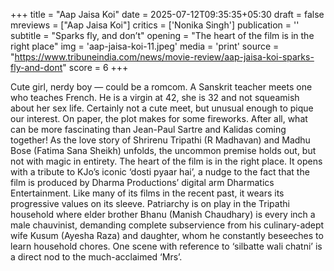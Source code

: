+++
title = "Aap Jaisa Koi"
date = 2025-07-12T09:35:35+05:30
draft = false
mreviews = ["Aap Jaisa Koi"]
critics = ['Nonika Singh']
publication = ''
subtitle = "Sparks fly, and don’t"
opening = "The heart of the film is in the right place"
img = 'aap-jaisa-koi-11.jpeg'
media = 'print'
source = "https://www.tribuneindia.com/news/movie-review/aap-jaisa-koi-sparks-fly-and-dont"
score = 6
+++

Cute girl, nerdy boy — could be a romcom. A Sanskrit teacher meets one who teaches French. He is a virgin at 42, she is 32 and not squeamish about her sex life. Certainly not a cute meet, but unusual enough to pique our interest. On paper, the plot makes for some fireworks. After all, what can be more fascinating than Jean-Paul Sartre and Kalidas coming together! As the love story of Shrirenu Tripathi (R Madhavan) and Madhu Bose (Fatima Sana Sheikh) unfolds, the uncommon premise holds out, but not with magic in entirety. The heart of the film is in the right place. It opens with a tribute to KJo’s iconic ‘dosti pyaar hai’, a nudge to the fact that the film is produced by Dharma Productions’ digital arm Dharmatics Entertainment. Like many of its films in the recent past, it wears its progressive values on its sleeve. Patriarchy is on play in the Tripathi household where elder brother Bhanu (Manish Chaudhary) is every inch a male chauvinist, demanding complete subservience from his culinary-adept wife Kusum (Ayesha Raza) and daughter, whom he constantly beseeches to learn household chores. One scene with reference to ‘silbatte wali chatni’ is a direct nod to the much-acclaimed ‘Mrs’.
